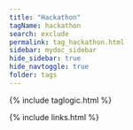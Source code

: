 ```yaml
---
title: "Hackathon"
tagName: hackathon
search: exclude
permalink: tag_hackathon.html
sidebar: mydoc_sidebar
hide_sidebar: true
hide_navtoggle: true
folder: tags
---
```


{% include taglogic.html %}

{% include links.html %}
